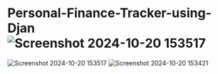 # Personal-Finance-Tracker-using-Djan![Screenshot 2024-10-20 153517](https://github.com/user-attachments/assets/d2671461-e75a-47ae-8df1-67ecaf3f6c73)
![Screenshot 2024-10-20 153517](https://github.com/user-attachments/assets/c1d058ec-7eed-480f-97a3-f0ee4edd9825)
![Screenshot 2024-10-20 153421](https://github.com/user-attachments/assets/e78e1883-3fe4-495b-a341-645adb0da7c9)
